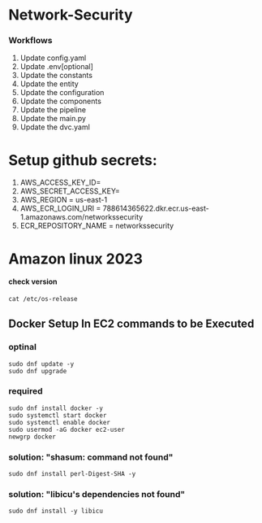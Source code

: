 # Network-Security


### Workflows

1. Update config.yaml
2. Update .env[optional]
3. Update the constants
4. Update the entity
5. Update the configuration
6. Update the components
7. Update the pipeline 
8. Update the main.py
9. Update the dvc.yaml

# Setup github secrets:
1. AWS_ACCESS_KEY_ID=
2. AWS_SECRET_ACCESS_KEY=
3. AWS_REGION = us-east-1
4. AWS_ECR_LOGIN_URI = 788614365622.dkr.ecr.us-east-1.amazonaws.com/networkssecurity
5. ECR_REPOSITORY_NAME = networkssecurity


# Amazon linux 2023
#### check version
```
cat /etc/os-release
```
## Docker Setup In EC2 commands to be Executed
### optinal

```
sudo dnf update -y
sudo dnf upgrade
```

### required

```
sudo dnf install docker -y
sudo systemctl start docker
sudo systemctl enable docker
sudo usermod -aG docker ec2-user
newgrp docker
```

### solution: "shasum: command not found"
```
sudo dnf install perl-Digest-SHA -y
```

### solution: "libicu's dependencies not found"
```
sudo dnf install -y libicu
```

